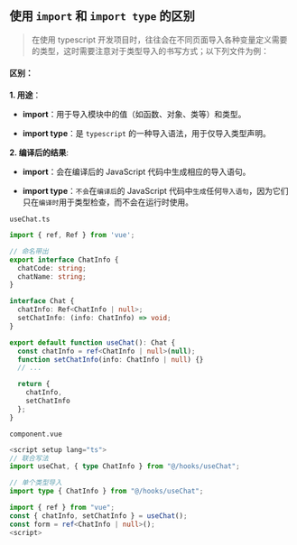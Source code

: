 ## 使用 `import` 和 `import type` 的区别

> 在使用 typescript 开发项目时，往往会在不同页面导入各种变量定义需要的类型，这时需要注意对于类型导入的书写方式；以下列文件为例：

#### 区别：

**1. 用途**：

- **import**：用于导入模块中的值（如函数、对象、类等）和类型。

- **import type**：是 `typescript` 的一种导入语法，用于仅导入类型声明。

**2. 编译后的结果**:

- **import**：会在编译后的 JavaScript 代码中生成相应的导入语句。

- **import type**：`不会`在`编译后`的 JavaScript 代码中`生成`任何`导入语句`，因为它们只在`编译时`用于类型检查，而不会在运行时使用。

`useChat.ts`

```ts
import { ref, Ref } from 'vue';

// 命名带出
export interface ChatInfo {
  chatCode: string;
  chatName: string;
}

interface Chat {
  chatInfo: Ref<ChatInfo | null>;
  setChatInfo: (info: ChatInfo) => void;
}

export default function useChat(): Chat {
  const chatInfo = ref<ChatInfo | null>(null);
  function setChatInfo(info: ChatInfo | null) {}
  // ...

  return {
    chatInfo,
    setChatInfo
  };
}
```

`component.vue`

```ts
<script setup lang="ts">
// 联合写法
import useChat, { type ChatInfo } from "@/hooks/useChat";

// 单个类型导入
import type { ChatInfo } from "@/hooks/useChat";

import { ref } from "vue";
const { chatInfo, setChatInfo } = useChat();
const form = ref<ChatInfo | null>();
<script>
```
